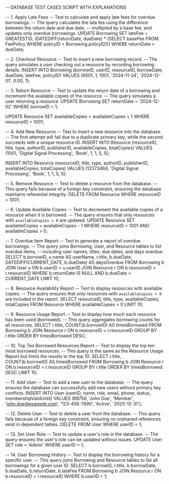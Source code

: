 -- DATABASE TEST CASES SCRIPT WITH EXPLANATIONS

-- 1. Apply Late Fees
-- Test to calculate and apply late fees for overdue borrowings.
-- The query calculates the late fee using the difference between the return date and due date,
-- multiplied by a base fee, and updates only overdue borrowings.
UPDATE Borrowing
SET lateFee = GREATEST(0, (DATEDIFF(returnDate, dueDate) * 
              (SELECT baseFee FROM FeePolicy WHERE policyID = Borrowing.policyID)))
WHERE returnDate > dueDate;

-- 2. Checkout Resource
-- Test to insert a new borrowing record.
-- The query simulates a user checking out a resource by recording borrowing details.
INSERT INTO Borrowing (borrowID, userID, resourceID, borrowDate, dueDate, lateFee, policyID)
VALUES (6001, 1, 1001, '2024-11-24', '2024-12-01', 0.00, 1);

-- 3. Return Resource
-- Test to update the return date of a borrowing and increment the available copies of the resource.
-- The query simulates a user returning a resource.
UPDATE Borrowing
SET returnDate = '2024-12-02'
WHERE borrowID = 1;

UPDATE Resource
SET availableCopies = availableCopies + 1
WHERE resourceID = 1001;

-- 4. Add New Resource
-- Test to insert a new resource into the database.
-- The first attempt will fail due to a duplicate primary key, while the second succeeds with a unique resource ID.
INSERT INTO Resource (resourceID, title, type, authorID, publisherID, availableCopies, totalCopies)
VALUES (1001, 'Digital Signal Processing', 'Book', 1, 1, 5, 5);

INSERT INTO Resource (resourceID, title, type, authorID, publisherID, availableCopies, totalCopies)
VALUES (12373484, 'Digital Signal Processing', 'Book', 1, 1, 5, 5);

-- 5. Remove Resource
-- Test to delete a resource from the database.
-- This query fails because of a foreign key constraint, ensuring the database maintains referential integrity.
DELETE FROM Resource
WHERE resourceID = 1001;

-- 6. Update Available Copies
-- Test to decrement the available copies of a resource when it is borrowed.
-- The query ensures that only resources with `availableCopies > 0` are updated.
UPDATE Resource
SET availableCopies = availableCopies - 1
WHERE resourceID = 1001 AND availableCopies > 0;

-- 7. Overdue Item Report
-- Test to generate a report of overdue borrowings.
-- The query joins Borrowing, User, and Resource tables to list overdue items,
-- including user names, titles, due dates, and days overdue.
SELECT b.borrowID, u.name AS userName, r.title, b.dueDate, 
       DATEDIFF(CURRENT_DATE, b.dueDate) AS daysOverdue
FROM Borrowing b
JOIN User u ON b.userID = u.userID
JOIN Resource r ON b.resourceID = r.resourceID
WHERE b.returnDate IS NULL AND b.dueDate < CURRENT_DATE
LIMIT 10;

-- 8. Resource Availability Report
-- Test to display resources with available copies.
-- The query ensures that only resources with `availableCopies > 0` are included in the report.
SELECT resourceID, title, type, availableCopies, totalCopies
FROM Resource
WHERE availableCopies > 0
LIMIT 10;

-- 9. Resource Usage Report
-- Test to display how much each resource has been used (borrowed).
-- This query aggregates borrowing counts for all resources.
SELECT r.title, COUNT(b.borrowID) AS timesBorrowed
FROM Borrowing b
JOIN Resource r ON b.resourceID = r.resourceID
GROUP BY r.title
ORDER BY timesBorrowed DESC;

-- 10. Top Ten Borrowed Resources Report
-- Test to display the top ten most borrowed resources.
-- This query is the same as the Resource Usage Report but limits the results to the top 10.
SELECT r.title, COUNT(b.borrowID) AS timesBorrowed
FROM Borrowing b
JOIN Resource r ON b.resourceID = r.resourceID
GROUP BY r.title
ORDER BY timesBorrowed DESC
LIMIT 10;

-- 11. Add User
-- Test to add a new user to the database.
-- The query ensures the database can successfully add new users without primary key conflicts.
INSERT INTO User (userID, name, role, email, phone, status, membershipValidUntil)
VALUES (89756, 'John Doe', 'Member', 'john.doe@example.com', '123-456-7890', 'Active', '2025-12-31');

-- 12. Delete User
-- Test to delete a user from the database.
-- This query fails because of a foreign key constraint, ensuring no orphaned references exist in dependent tables.
DELETE FROM User
WHERE userID = 1;

-- 13. Set User Role
-- Test to update a user's role in the database.
-- The query ensures the user's role can be updated without issues.
UPDATE User
SET role = 'Admin'
WHERE userID = 1;

-- 14. User Borrowing History
-- Test to display the borrowing history for a specific user.
-- This query joins Borrowing and Resource tables to list all borrowings for a given user ID.
SELECT b.borrowID, r.title, b.borrowDate, b.dueDate, b.returnDate, b.lateFee
FROM Borrowing b
JOIN Resource r ON b.resourceID = r.resourceID
WHERE b.userID = 1;

